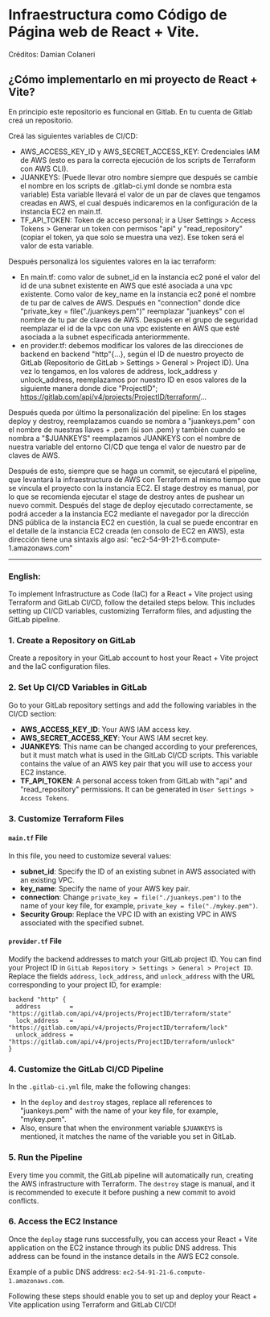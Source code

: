 # Infraestructura como Código de Página web de React + Vite.

Créditos: Damian Colaneri

## ¿Cómo implementarlo en mi proyecto de React + Vite?

En principio este repositorio es funcional en Gitlab. 
En tu cuenta de Gitlab creá un repositorio.

Creá las siguientes variables de CI/CD:
- AWS_ACCESS_KEY_ID y AWS_SECRET_ACCESS_KEY: Credenciales IAM de AWS (esto es para la correcta ejecución de los scripts de Terraform con AWS CLI).
- JUANKEYS: (Puede llevar otro nombre siempre que después se cambie el nombre en los scripts de .gitlab-ci.yml donde se nombra esta variable) Esta variable llevará el valor de un par de claves que tengamos creadas en AWS, el cual después indicaremos en la configuración de la instancia EC2 en main.tf.
- TF_API_TOKEN: Token de acceso personal; ir a User Settings > Access Tokens > Generar un token con permisos "api" y "read_repository" (copiar el token, ya que solo se muestra una vez). Ese token será el valor de esta variable.

Después personalizá los siguientes valores en la iac terraform:
- En main.tf: como valor de subnet_id en la instancia ec2 poné el valor del id de una subnet existente en AWS que esté asociada a una vpc existente. Como valor de key_name en la instancia ec2 poné el nombre de tu par de calves de AWS. Después en "connection" donde dice "private_key = file("./juankeys.pem")" reemplazar "juankeys" con el nombre de tu par de claves de AWS. Después en el grupo de seguridad reemplazar el id de la vpc con una vpc existente en AWS que esté asociada a la subnet especificada anteriormmente.
- en provider.tf: debemos modificar los valores de las direcciones de backend en backend "http"{...}, según el ID de nuestro proyecto de GitLab (Repositorio de GitLab > Settings > General > Project ID). Una vez lo tengamos, en los valores de address, lock_address y unlock_address, reemplazamos por nuestro ID en esos valores de la siguiente manera donde dice "ProjectID"; https://gitlab.com/api/v4/projects/ProjectID/terraform/...

Después queda por último la personalización del pipeline:
En los stages deploy y destroy, reemplazamos cuando se nombra a "juankeys.pem" con el nombre de nuestras llaves + .pem (si son .pem) y también cuando se nombra a "$JUANKEYS" reemplazamos JUANKEYS con el nombre de nuestra variable del entorno CI/CD que tenga el valor de nuestro par de claves de AWS.

Después de esto, siempre que se haga un commit, se ejecutará el pipeline, que levantará la infraestructura de AWS con Terraform al mismo tiempo que se vincula el proyecto con la instancia EC2. El stage destroy es manual, por lo que se recomienda ejecutar el stage de destroy antes de pushear un nuevo commit. Después del stage de deploy ejecutado correctamente, se podrá acceder a la instancia EC2 mediante el navegador por la dirección DNS pública de la instancia EC2 en cuestión, la cual se puede encontrar en el detalle de la instancia EC2 creada (en consolo de EC2 en AWS), esta dirección tiene una sintaxis algo así: "ec2-54-91-21-6.compute-1.amazonaws.com"

---

### English: 

To implement Infrastructure as Code (IaC) for a React + Vite project using Terraform and GitLab CI/CD, follow the detailed steps below. This includes setting up CI/CD variables, customizing Terraform files, and adjusting the GitLab pipeline.

### 1. Create a Repository on GitLab
Create a repository in your GitLab account to host your React + Vite project and the IaC configuration files.

### 2. Set Up CI/CD Variables in GitLab
Go to your GitLab repository settings and add the following variables in the CI/CD section:

- **AWS_ACCESS_KEY_ID**: Your AWS IAM access key.
- **AWS_SECRET_ACCESS_KEY**: Your AWS IAM secret key.
- **JUANKEYS**: This name can be changed according to your preferences, but it must match what is used in the GitLab CI/CD scripts. This variable contains the value of an AWS key pair that you will use to access your EC2 instance.
- **TF_API_TOKEN**: A personal access token from GitLab with "api" and "read_repository" permissions. It can be generated in `User Settings > Access Tokens`.

### 3. Customize Terraform Files
#### `main.tf` File
In this file, you need to customize several values:

- **subnet_id**: Specify the ID of an existing subnet in AWS associated with an existing VPC.
- **key_name**: Specify the name of your AWS key pair.
- **connection**: Change `private_key = file("./juankeys.pem")` to the name of your key file, for example, `private_key = file("./mykey.pem")`.
- **Security Group**: Replace the VPC ID with an existing VPC in AWS associated with the specified subnet.

#### `provider.tf` File
Modify the backend addresses to match your GitLab project ID. You can find your Project ID in `GitLab Repository > Settings > General > Project ID`. Replace the fields `address`, `lock_address`, and `unlock_address` with the URL corresponding to your project ID, for example:
```hcl
backend "http" {
  address        = "https://gitlab.com/api/v4/projects/ProjectID/terraform/state"
  lock_address   = "https://gitlab.com/api/v4/projects/ProjectID/terraform/lock"
  unlock_address = "https://gitlab.com/api/v4/projects/ProjectID/terraform/unlock"
}
```

### 4. Customize the GitLab CI/CD Pipeline
In the `.gitlab-ci.yml` file, make the following changes:

- In the `deploy` and `destroy` stages, replace all references to "juankeys.pem" with the name of your key file, for example, "mykey.pem".
- Also, ensure that when the environment variable `$JUANKEYS` is mentioned, it matches the name of the variable you set in GitLab.

### 5. Run the Pipeline
Every time you commit, the GitLab pipeline will automatically run, creating the AWS infrastructure with Terraform. The `destroy` stage is manual, and it is recommended to execute it before pushing a new commit to avoid conflicts.

### 6. Access the EC2 Instance
Once the `deploy` stage runs successfully, you can access your React + Vite application on the EC2 instance through its public DNS address. This address can be found in the instance details in the AWS EC2 console.

Example of a public DNS address: `ec2-54-91-21-6.compute-1.amazonaws.com`.

Following these steps should enable you to set up and deploy your React + Vite application using Terraform and GitLab CI/CD!
